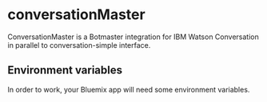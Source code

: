 # conversationMaster
ConversationMaster is a Botmaster integration for IBM Watson Conversation in parallel to conversation-simple interface.

## Environment variables
In order to work, your Bluemix app will need some environment variables.
